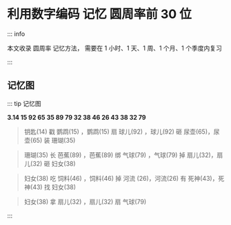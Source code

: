 # 利用数字编码 记忆 圆周率前 30 位

::: info

本文收录 圆周率 记忆方法， 需要在 1 小时、1 天、1 周、1 个月、1 个季度内复习

:::

## 记忆图

::: tip 记忆图

**3.14 15 92 65 35 89 79 32 38 46 26 43 38 32 79**

> 钥匙(14) 戳 鹦鹉(15) ，鹦鹉(15) 扇 球儿(92) ，球儿(92) 砸 尿壶(65)，尿壶(65) 装 珊瑚(35)

> 珊瑚(35) 长 芭蕉(89) ，芭蕉(89) 绑 气球(79) ，气球(79) 掉 扇儿(32)，扇儿(32) 砸 妇女(38)

> 妇女(38) 吃 饲料(46) ，饲料(46) 掉 河流 (26)，河流(26) 有 死神(43)，死神(43) 找 妇女(38)

> 妇女(38) 拿 扇儿(32) ，扇儿(32) 扇 气球(79)

:::
